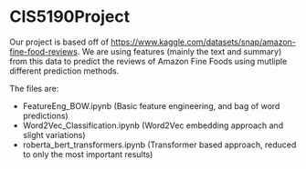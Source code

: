 # CIS5190Project

Our project is based off of https://www.kaggle.com/datasets/snap/amazon-fine-food-reviews.
We are using features (mainly the text and summary) from this data to predict the reviews of Amazon Fine Foods using mutliple different prediction methods.

The files are:
- FeatureEng_BOW.ipynb (Basic feature engineering, and bag of word predictions)
- Word2Vec_Classification.ipynb (Word2Vec embedding approach and slight variations)
- roberta_bert_transformers.ipynb (Transformer based approach, reduced to only the most important results)
